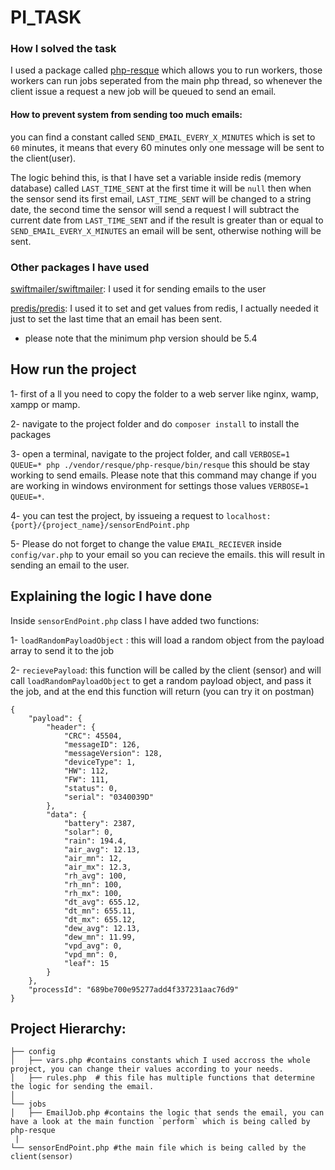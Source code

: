 # PI_TASK

### How I solved the task
I used a package called [php-resque](https://github.com/resque/php-resque) which allows you to run workers, those workers can run jobs seperated from the main php thread, so whenever the client issue a request a new  job will be queued to send  an email.

#### How to prevent system from sending too much emails:
you can find a constant called `SEND_EMAIL_EVERY_X_MINUTES` which is set to `60` minutes, it means that every 60 minutes only one message will be sent to the client(user).

The logic behind this, is that I have set a variable inside redis (memory database) called `LAST_TIME_SENT` at the first time it will be `null` then when the sensor send its first email, `LAST_TIME_SENT` will be changed to a string date, the second time the sensor will send a request I will subtract the current date from `LAST_TIME_SENT` and if the result is greater than or equal to  `SEND_EMAIL_EVERY_X_MINUTES` an email will be sent, otherwise nothing will be sent.



### Other packages I have used

[swiftmailer/swiftmailer](https://github.com/swiftmailer/swiftmailer): I used it for sending emails to the user

[predis/predis](https://github.com/predis/predis): I used it to set and get values from  redis, I actually needed it just to set the last time that an email has been sent.

- please note that the minimum php version should be 5.4

## How run the project

1- first of a ll you need to copy the folder to a web server like  nginx, wamp, xampp or mamp.

2- navigate to the project folder and do `composer install` to  install the packages

3- open a terminal, navigate to the project folder, and call
`VERBOSE=1 QUEUE=* php ./vendor/resque/php-resque/bin/resque`  this should be stay working to send emails. Please note that this command may change if you are working in windows environment for settings those values `VERBOSE=1 QUEUE=*`.

4- you can test  the  project, by issueing a  request to
`localhost:{port}/{project_name}/sensorEndPoint.php`

5- Please do not forget to change the value `EMAIL_RECIEVER` inside `config/var.php` to  your email so you can recieve the emails.
this will result in sending an email to the user.

## Explaining the logic I have done

Inside `sensorEndPoint.php` class I have added two functions:

1- `loadRandomPayloadObject` : this will load a  random object from the payload array to send it to the job

2-  `recievePayload`: this function will be called by the client (sensor) and will call
`loadRandomPayloadObject` to get a random payload object, and pass it the job, and at the end this function will return (you can try it on postman)
```
{
    "payload": {
        "header": {
            "CRC": 45504,
            "messageID": 126,
            "messageVersion": 128,
            "deviceType": 1,
            "HW": 112,
            "FW": 111,
            "status": 0,
            "serial": "0340039D"
        },
        "data": {
            "battery": 2387,
            "solar": 0,
            "rain": 194.4,
            "air_avg": 12.13,
            "air_mn": 12,
            "air_mx": 12.3,
            "rh_avg": 100,
            "rh_mn": 100,
            "rh_mx": 100,
            "dt_avg": 655.12,
            "dt_mn": 655.11,
            "dt_mx": 655.12,
            "dew_avg": 12.13,
            "dew_mn": 11.99,
            "vpd_avg": 0,
            "vpd_mn": 0,
            "leaf": 15
        }
    },
    "processId": "689be700e95277add4f337231aac76d9"
}
```
## Project Hierarchy:
    ├── config
    │   ├── vars.php #contains constants which I used accross the whole project, you can change their values according to your needs.
    │   ├── rules.php  # this file has multiple functions that determine the logic for sending the email.
    │
    └── jobs
    │   ├── EmailJob.php #contains the logic that sends the email, you can have a look at the main function `perform` which is being called by php-resque
     |
    └── sensorEndPoint.php #the main file which is being called by the client(sensor)



